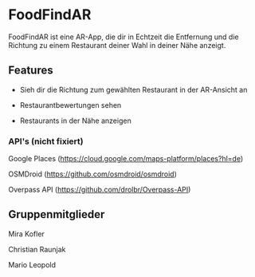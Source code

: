 # FoodFindAR

FoodFindAR ist eine AR-App, die dir in Echtzeit die Entfernung und die Richtung zu einem Restaurant deiner Wahl in deiner Nähe anzeigt.

## Features

- Sieh dir die Richtung zum gewählten Restaurant in der AR-Ansicht an

- Restaurantbewertungen sehen

- Restaurants in der Nähe anzeigen

### API's (nicht fixiert)
Google Places (https://cloud.google.com/maps-platform/places?hl=de)

OSMDroid (https://github.com/osmdroid/osmdroid)

Overpass API (https://github.com/drolbr/Overpass-API)

## Gruppenmitglieder

Mira Kofler

Christian Raunjak

Mario Leopold
